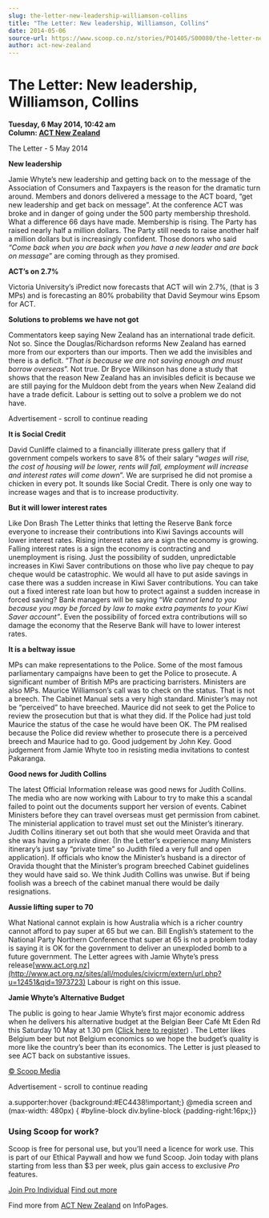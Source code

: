 ```yaml
---
slug: the-letter-new-leadership-williamson-collins
title: "The Letter: New leadership, Williamson, Collins"
date: 2014-05-06
source-url: https://www.scoop.co.nz/stories/PO1405/S00080/the-letter-new-leadership-williamson-collins.htm
author: act-new-zealand
---
```

The Letter: New leadership, Williamson, Collins
===============================================

**Tuesday, 6 May 2014, 10:42 am**  
**Column: [ACT New Zealand](https://info.scoop.co.nz/ACT_New_Zealand)**

The Letter - 5 May 2014

  
**New leadership**

Jamie Whyte’s new leadership and getting back on to the message of the Association of Consumers and Taxpayers is the reason for the dramatic turn around. Members and donors delivered a message to the ACT board, “get new leadership and get back on message”. At the conference ACT was broke and in danger of going under the 500 party membership threshold. What a difference 66 days have made. Membership is rising. The Party has raised nearly half a million dollars. The Party still needs to raise another half a million dollars but is increasingly confident. Those donors who said _“Come back when you are back when you have a new leader and are back on message_” are coming through as they promised.

**ACT’s on 2.7%**

Victoria University’s iPredict now forecasts that ACT will win 2.7%, (that is 3 MPs) and is forecasting an 80% probability that David Seymour wins Epsom for ACT.

**Solutions to problems we have not got**

  
Commentators keep saying New Zealand has an international trade deficit. Not so. Since the Douglas/Richardson reforms New Zealand has earned more from our exporters than our imports. Then we add the invisibles and there is a deficit. “_That is because we are not saving enough and must borrow overseas_”. Not true. Dr Bryce Wilkinson has done a study that shows that the reason New Zealand has an invisibles deficit is because we are still paying for the Muldoon debt from the years when New Zealand did have a trade deficit. Labour is setting out to solve a problem we do not have.

Advertisement - scroll to continue reading





**It is Social Credit**

David Cunliffe claimed to a financially illiterate press gallery that if government compels workers to save 8% of their salary “_wages will rise, the cost of housing will be lower, rents will fall, employment will increase and interest rates will come down_”. We are surprised he did not promise a chicken in every pot. It sounds like Social Credit. There is only one way to increase wages and that is to increase productivity.

**But it will lower interest rates**

  
Like Don Brash The Letter thinks that letting the Reserve Bank force everyone to increase their contributions into Kiwi Savings accounts will lower interest rates. Rising interest rates are a sign the economy is growing. Falling interest rates is a sign the economy is contracting and unemployment is rising. Just the possibility of sudden, unpredictable increases in Kiwi Saver contributions on those who live pay cheque to pay cheque would be catastrophic. We would all have to put aside savings in case there was a sudden increase in Kiwi Saver contributions. You can take out a fixed interest rate loan but how to protect against a sudden increase in forced saving? Bank managers will be saying “_We cannot lend to you because you may be forced by law to make extra payments to your Kiwi Saver account”_. Even the possibility of forced extra contributions will so damage the economy that the Reserve Bank will have to lower interest rates.

**It is a beltway issue**

  
MPs can make representations to the Police. Some of the most famous parliamentary campaigns have been to get the Police to prosecute. A significant number of British MPs are practicing barristers. Ministers are also MPs. Maurice Williamson’s call was to check on the status. That is not a breech. The Cabinet Manual sets a very high standard. Minister’s may not be “perceived” to have breeched. Maurice did not seek to get the Police to review the prosecution but that is what they did. If the Police had just told Maurice the status of the case he would have been OK. The PM realised because the Police did review whether to prosecute there is a perceived breech and Maurice had to go. Good judgement by John Key. Good judgement from Jamie Whyte too in resisting media invitations to contest Pakaranga.

**Good news for Judith Collins**

The latest Official Information release was good news for Judith Collins. The media who are now working with Labour to try to make this a scandal failed to point out the documents support her version of events. Cabinet Ministers before they can travel overseas must get permission from cabinet. The ministerial application to travel must set out the Minister’s itinerary. Judith Collins itinerary set out both that she would meet Oravida and that she was having a private diner. (In the Letter’s experience many Ministers itinerary’s just say “private time” so Judith filed a very full and open application). If officials who know the Minister’s husband is a director of Oravida thought that the Minister’s program breeched Cabinet guidelines they would have said so. We think Judith Collins was unwise. But if being foolish was a breech of the cabinet manual there would be daily resignations.

**Aussie lifting super to 70**

What National cannot explain is how Australia which is a richer country cannot afford to pay super at 65 but we can. Bill English’s statement to the National Party Northern Conference that super at 65 is not a problem today is saying it is OK for the government to deliver an unexploded bomb to a future government. The Letter agrees with Jamie Whyte’s press release[www.act.org.nz](http://www.act.org.nz/sites/all/modules/civicrm/extern/url.php?u=12451&qid=1973723) Labour is right on this issue.

**Jamie Whyte’s Alternative Budget**

The public is going to hear Jamie Whyte’s first major economic address when he delivers his alternative budget at the Belgian Beer Café Mt Eden Rd this Saturday 10 May at 1.30 pm ([Click here to register](http://www.act.org.nz/sites/all/modules/civicrm/extern/url.php?u=12452&qid=1973723)) . The Letter likes Belgium beer but not Belgium economics so we hope the budget’s quality is more like the country’s beer than its economics. The Letter is just pleased to see ACT back on substantive issues.

[© Scoop Media](http://www.scoop.co.nz/about/terms.html)  

Advertisement - scroll to continue reading



a.supporter:hover {background:#EC4438!important;} @media screen and (max-width: 480px) { #byline-block div.byline-block {padding-right:16px;}}

### Using Scoop for work?

Scoop is free for personal use, but you’ll need a licence for work use. This is part of our Ethical Paywall and how we fund Scoop. Join today with plans starting from less than $3 per week, plus gain access to exclusive _Pro_ features.  
  
[Join Pro Individual](https://pro.scoop.co.nz/Individual/?from=ProIn24) [Find out more](https://pro.scoop.co.nz/using-scoop-for-work/?from=ProIn24)

Find more from [ACT New Zealand](https://info.scoop.co.nz/ACT_New_Zealand) on InfoPages.